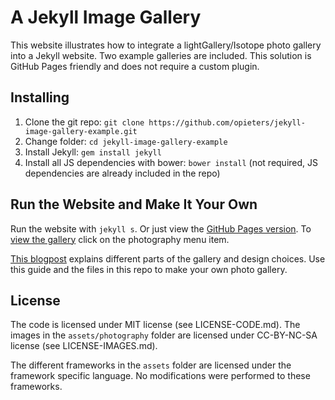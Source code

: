 # A Jekyll Image Gallery

This website illustrates how to integrate a lightGallery/Isotope photo gallery into a Jekyll website. Two example galleries are included. This solution is GitHub Pages friendly and does not require a custom plugin.

## Installing

1. Clone the git repo: `git clone https://github.com/opieters/jekyll-image-gallery-example.git`
2. Change folder: `cd jekyll-image-gallery-example`
3. Install Jekyll: `gem install jekyll`
4. Install all JS dependencies with bower: `bower install` (not required, JS dependencies are already included in the repo)

## Run the Website and Make It Your Own

Run the website with `jekyll s`. Or just view the [GitHub Pages version](https://opieters.github.io/jekyll-image-gallery-example/). To [view the gallery](https://opieters.github.io/jekyll-image-gallery-example/photography/) click on the photography menu item.

[This blogpost](http://www.olivierpieters.be/blog/2016/02/26/creating-a-jekyll-image-gallery.html) explains different parts of the gallery and design choices. Use this guide and the files in this repo to make your own photo gallery.

## License

The code is licensed under MIT license (see LICENSE-CODE.md). The images in the `assets/photography` folder are licensed under CC-BY-NC-SA license (see LICENSE-IMAGES.md).

The different frameworks in the `assets` folder are licensed under the framework specific language. No modifications were performed to these frameworks.
